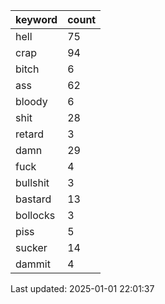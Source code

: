 | keyword | count|
| --- | --- |
| hell | 75 |
| crap | 94 |
| bitch | 6 |
| ass | 62 |
| bloody | 6 |
| shit | 28 |
| retard | 3 |
| damn | 29 |
| fuck | 4 |
| bullshit | 3 |
| bastard | 13 |
| bollocks | 3 |
| piss | 5 |
| sucker | 14 |
| dammit | 4 |


Last updated: 2025-01-01 22:01:37